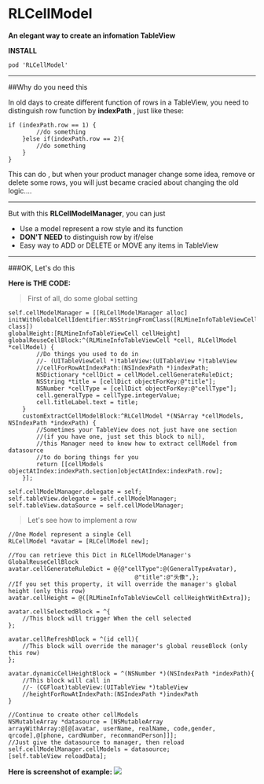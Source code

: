 # RLCellModel

**An elegant way to create an infomation TableView**

**INSTALL**

```
pod 'RLCellModel'
```

---

##Why do you need this

In old days to create different function of rows in a TableView, you need to distinguish row function by **indexPath** , just like these:

```
if (indexPath.row == 1) {
        //do something
    }else if(indexPath.row == 2){
        //do something
    }
}
```

This can do , but when your product manager change some idea, remove or delete some rows, you will just became cracied about changing the old logic....

---

But with this **RLCellModelManager**, you can just 

* Use a model represent a row style and its function
* **DON'T NEED** to distinguish row by if/else 
* Easy way to ADD or DELETE or MOVE any items in TableView

---
###OK, Let's do this

**Here is THE CODE:**

> First of all, do some global setting

```
self.cellModelManager = [[RLCellModelManager alloc]
initWithGlobalCellIdentifier:NSStringFromClass([RLMineInfoTableViewCell class]) 
globalHeight:[RLMineInfoTableViewCell cellHeight]
globalReuseCellBlock:^(RLMineInfoTableViewCell *cell, RLCellModel *cellModel) {
        //Do things you used to do in 
        //- (UITableViewCell *)tableView:(UITableView *)tableView
        //cellForRowAtIndexPath:(NSIndexPath *)indexPath;
        NSDictionary *cellDict = cellModel.cellGenerateRuleDict;
        NSString *title = [cellDict objectForKey:@"title"];
        NSNumber *cellType = [cellDict objectForKey:@"cellType"];
        cell.generalType = cellType.integerValue;
        cell.titleLabel.text = title;
    }
    customExtractCellModelBlock:^RLCellModel *(NSArray *cellModels, NSIndexPath *indexPath) {
        //Sometimes your TableView does not just have one section
        //(if you have one, just set this block to nil),
        //this Manager need to know how to extract cellModel from datasource
        //to do boring things for you
        return [[cellModels objectAtIndex:indexPath.section]objectAtIndex:indexPath.row];
    }];
    
self.cellModelManager.delegate = self;
self.tableView.delegate = self.cellModelManager;
self.tableView.dataSource = self.cellModelManager;
```

> Let's see how to implement a row

```
//One Model represent a single Cell
RLCellModel *avatar = [RLCellModel new];

//You can retrieve this Dict in RLCellModelManager's GlobalReuseCellBlock 
avatar.cellGenerateRuleDict = @{@"cellType":@(GeneralTypeAvatar),
                                    @"title":@"头像",};
//If you set this property, it will override the manager's global height (only this row)
avatar.cellHeight = @([RLMineInfoTableViewCell cellHeightWithExtra]);

avatar.cellSelectedBlock = ^{
    //This block will trigger When the cell selected        
};

avatar.cellRefreshBlock = ^(id cell){
    //This block will override the manager's global reuseBlock (only this row)
};

avatar.dynamicCellHeightBlock = ^(NSNumber *)(NSIndexPath *indexPath){
    //This block will call in
    //- (CGFloat)tableView:(UITableView *)tableView 
    //heightForRowAtIndexPath:(NSIndexPath *)indexPath
}

//Continue to create other cellModels
NSMutableArray *datasource = [NSMutableArray arrayWithArray:@[@[avatar, userName, realName, code,gender, qrcode],@[phone, cardNumber, recommandPerson]]];
//Just give the datasource to manager, then reload
self.cellModelManager.cellModels = datasource;
[self.tableView reloadData];

```

**Here is screenshot of example:**
![](https://ww4.sinaimg.cn/large/006tNbRwgy1feq2pkyrgsj30ku12a0ui.jpg)


